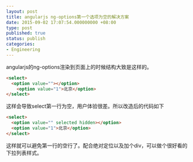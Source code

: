 ```yaml
---
layout: post
title: angularjs ng-options第一个选项为空的解决方案
date: 2015-09-02 17:07:54.000000000 +08:00
type: post
published: true
status: publish
categories:
- Engineering
---
```

angularjs的ng-options渲染到页面上的时候结构大致是这样的。

```html
<select>
  <option value=""></option>
    <option value="1">北京</option>
</select>
```

这样会导致select第一行为空，用户体验很差。所以改造后的代码如下

```html
<select>
  <option value="" selected hidden></option>
  <option value="1">北京</option>
</select>
```

这样就可以避免第一行的空行了。配合绝对定位以及加个div，可以做个很好看的下拉列表样式。